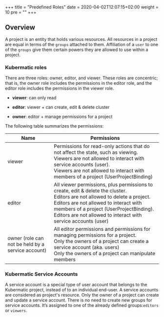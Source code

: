 +++
title = "Predefined Roles"
date = 2020-04-02T12:07:15+02:00
weight = 10
pre = "<b></b>"
+++

## Overview

A project is an entity that holds various resources.  All resources in a project are equal in terms of the `groups` attached
to them. Affiliation of a `user` to one of the `groups` give them certain powers they are allowed to use within a project.

### Kubermatic roles

There are three roles: owner, editor, and viewer. These roles are concentric; that is, the owner role includes the permissions
in the editor role, and the editor role includes the permissions in the viewer role.

  - **viewer**: can only read
  
  - **editor**: viewer + can create, edit & delete cluster
  
  - **owner**: editor + manage permissions for a project
  
The following table summarizes the permissions:

| Name                                              | Permissions                                                                                                                                                                                                                                                                            |
|---------------------------------------------------|----------------------------------------------------------------------------------------------------------------------------------------------------------------------------------------------------------------------------------------------------------------------------------------|
| viewer                                            | Permissions for read-only actions that do not affect the state, such as viewing.<br>Viewers are not allowed to interact with service accounts (user).<br>Viewers are not allowed to interact with members of a project (UserProjectBinding)                                            |
| editor                                            | All viewer permissions, plus permissions to create, edit & delete the cluster.<br>Editors are not allowed to delete a project. Editors are not allowed to interact with members of a project (UserProjectBinding).<br>Editors are not allowed to interact with service accounts (user) |
| owner (role can not be held by a service account) | All editor permissions and permissions for managing permissions for a project.<br>Only the owners of a project can create a service account (aka. users)<br>Only the owners of a project can manipulate members                                                                        |

### Kubermatic Service Accounts

A service account is a special type of user account that belongs to the Kubermatic project, instead of to an individual
end-user. A service accounts are considered as project's resource. Only the owner of a project can create and update a
service account. There is no need to create new groups for service accounts. It’s assigned to one of the already defined
groups:`editors` or `viewers`.
